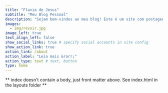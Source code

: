 ```yaml
---
title: "Flavia de Jesus"
subtitle: "Meu Blog Pessoal"
description: "Sejam bem-vindos ao meu blog! Este é um site com postagens de análises estatísticas e tutoriais nas linguagens R e Python."
images:
  - img/revoir.jpg
image_left: true
text_align_left: false
show_social_links: true # specify social accounts in site config
show_action_link: true
action_link: /about
action_label: "Leia mais &rarr;"
action_type: text # text, button
type: home
---
```


** index doesn't contain a body, just front matter above.
See index.html in the layouts folder **
